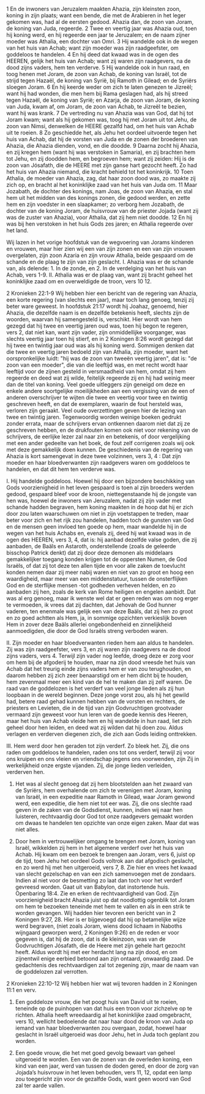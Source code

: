 1 En de inwoners van Jeruzalem maakten Ahazia, zijn kleinsten zoon, koning in zijn plaats; want een bende, die met de Arabieren in het leger gekomen was, had al de eersten gedood. Ahazia dan, de zoon van Joram, de koning van Juda, regeerde. 2 Twee en veertig jaar was Ahazia oud, toen hij koning werd, en hij regeerde een jaar te Jeruzalem; en de naam zijner moeder was Athalia, een dochter van Omri. 3 Hij wandelde ook in de wegen van het huis van Achab; want zijn moeder was zijn raadgeefster, om goddeloos te handelen. 4 En hij deed dat kwaad was in de ogen des HEEREN, gelijk het huis van Achab; want zij waren zijn raadgevers, na de dood zijns vaders, hem ten verderve. 5 Hij wandelde ook in hun raad, en toog henen met Joram, de zoon van Achab, de koning van Israël, tot de strijd tegen Hazaël, de koning van Syrië, bij Ramoth in Gilead; en de Syriërs sloegen Joram. 6 En hij keerde weder om zich te laten genezen te Jizreël; want hij had wonden, die men hem bij Rama geslagen had, als hij streed tegen Hazaël, de koning van Syrië; en Azarja, de zoon van Joram, de koning van Juda, kwam af, om Joram, de zoon van Achab, te Jizreël te bezien, want hij was krank. 7 De vertreding nu van Ahazia was van God, dat hij tot Joram kwam; want als hij gekomen was, toog hij met Joram uit tot Jehu, de zoon van Nimsi, denwelken de HEERE gezalfd had, om het huis van Achab uit te roeien.
8 Zo geschiedde het, als Jehu het oordeel uitvoerde tegen het huis van Achab, dat hij de vorsten van Juda en de zonen der broederen van Ahazia, die Ahazia dienden, vond, en die doodde. 9 Daarna zocht hij Ahazia, en zij kregen hem (want hij was verstoken in Samaria), en zij brachten hem tot Jehu, en zij doodden hem, en begroeven hem; want zij zeiden: Hij is de zoon van Jósafath, die de HEERE met zijn ganse hart gezocht heeft. Zo had het huis van Ahazia niemand, die kracht behield tot het koninkrijk. 10 Toen Athalia, de moeder van Ahazia, zag, dat haar zoon dood was, zo maakte zij zich op, en bracht al het koninklijke zaad van het huis van Juda om. 11 Maar Jozabath, de dochter des konings, nam Joas, de zoon van Ahazia, en stal hem uit het midden van des konings zonen, die gedood werden, en zette hem en zijn voedster in een slaapkamer; zo verborg hem Jozabath, de dochter van de koning Joram, de huisvrouw van de priester Jojada (want zij was de zuster van Ahazia), voor Athalia, dat zij hem niet doodde. 12 En hij was bij hen verstoken in het huis Gods zes jaren; en Athalia regeerde over het land. 

Wij lazen in het vorige hoofdstuk van de wegvoering van Jorams kinderen en vrouwen, maar hier zien wij een van zijn zonen en een van zijn vrouwen overgelaten, zijn zoon Azaria en zijn vrouw Athalia, beide gespaard om de schande en de plaag te zijn van zijn geslacht.
I. Ahazia was er de schande van, als delende: 1. In de zonde, en 2. In de verdelging van het huis van Achab, vers 1-9.
II. Athalia was er de plaag van, want zij bracht geheel het koninklijke zaad om en overweldigde de troon, vers 10 12. 

2 Kronieken 22:1-9 
Wij hebben hier een bericht van de regering van Ahazia, een korte regering (van slechts een jaar), maar toch lang genoeg, tenzij zij beter ware geweest. In hoofdstuk 21:17 wordt hij Joahaz, genoemd, hier Ahazia, die dezelfde naam is en dezelfde betekenis heeft, slechts zijn de woorden, waarvan hij samengesteld is, verschikt. Hier wordt van hem gezegd dat hij twee en veertig jaren oud was, toen hij begon te regeren, vers 2, dat niet kan, want zijn vader, zijn onmiddellijke voorganger, was slechts veertig jaar toen hij stierf, en in 2 Koningen 8:26 wordt gezegd dat hij twee en twintig jaar oud was als hij koning werd. 
Sommigen denken dat die twee en veertig jaren bedoeld zijn van Athalia, zijn moeder, want het oorspronkelijke luidt: "hij was de zoon van tweeën veertig jaren", dat is: "de zoon van een moeder", die van die leeftijd was, en met recht wordt haar leeftijd voor de zijnen gesteld in versmaadheid van hem, omdat zij hem regeerde en deed wat zij wilde, feitelijk regeerde zij en hij had weinig meer dan de titel van koning. Veel goede uitleggers zijn geneigd om deze en enkele andere soortgelijke moeilijkheden aan een vergissing van de een of anderen overschrijver te wijten die twee en veertig voor twee en twintig geschreven heeft, en dat de exemplaren, waarin de fout hersteld was, verloren zijn geraakt. Veel oude overzettingen geven hier de lezing van twee en twintig jaren. Tegenwoordig worden weinige boeken gedrukt zonder errata, maar de schrijvers ervan ontkennen daarom niet dat zij ze geschreven hebben, en de drukfouten komen ook niet voor rekening van de schrijvers, de eerlijke lezer zal naar zin en betekenis, of door vergelijking met een ander gedeelte van het boek, de fout zelf corrigeren zoals wij ook met deze gemakkelijk doen kunnen. De geschiedenis van de regering van Ahazia is kort samengevat in deze twee volzinnen, vers 3, 4 : Dat zijn moeder en haar bloedverwanten zijn raadgevers waren om goddeloos te handelen, en dat dit hem ten verderve was.

I. Hij handelde goddeloos. Hoewel hij door een bijzondere beschikking van Gods voorzienigheid in het leven gespaard is toen al zijn broeders werden gedood, gespaard bleef voor de kroon, niettegenstaande hij de jongste van hen was, hoewel de inwoners van Jeruzalem, nadat zij zijn vader met schande hadden begraven, hem koning maakten in de hoop dat hij er zich door zou laten waarschuwen om niet in zijn voetstappen te treden, maar beter voor zich en het rijk zou handelen, hadden toch de gunsten van God en de mensen geen invloed ten goede op hem, maar wandelde hij in de wegen van het huis Achabs en, evenals zij, deed hij wat kwaad was in de ogen des HEEREN, vers 3, 4, dat is: hij aanbad dezelfde valse goden, die zij aanbaden, de Baäls en Astaroth, onderstellende (zoals de geleerde bisschop Patrick denkt) dat zij door deze demonen als middelaars gemakkelijker toegang konden krijgen tot de oppersten Numen, de God Israëls, of dat zij tot deze ten allen tijde en voor alle zaken de toevlucht konden nemen daar zij meer nabij waren en niet van zo groot en hoog een waardigheid, maar meer van een middenstatuur, tussen de onsterflijken God en de sterflijke mensen -tot godheden verheven helden, en zo aanbaden zij hen, zoals de kerk van Rome heiligen en engelen aanbidt. Dat was al erg genoeg, maar ik wenste wel dat er geen reden was om nog erger te vermoeden, ik vrees dat zij dachten, dat Jehovah de God hunner vaderen, ten enenmale was gelijk een van deze Baäls, dat zij hen zo groot en zo goed achtten als Hem, ja, in sommige opzichten verkieslijk boven Hem in zover deze Baäls allerlei ongebondenheid en zinnelijkheid aanmoedigden, die door de God Israëls streng verboden waren.

II. Zijn moeder en haar bloedverwanten rieden hem aan aldus te handelen. Zij was zijn raadgeefster, vers 3, en zij waren zijn raadgevers na de dood zijns vaders, vers 4. Terwijl zijn vader nog leefde, droeg deze er zorg voor om hem bij de afgoderij te houden, maar na zijn dood vreesde het huis van Achab dat het treurig einde zijns vaders hem er van zou terughouden, en daarom hebben zij zich zeer benaarstigd om er hem dicht bij te houden, hem zevenmaal meer een kind van de hel te maken dan zij zelf waren. De raad van de goddelozen is het verderf van veel jonge lieden als zij hun loopbaan in de wereld beginnen. Deze jonge vorst zou, als hij het gewild had, betere raad gehad kunnen hebben van de vorsten en rechters, de priesters en Levieten, die in de tijd van zijn Godvruchtigen grootvader vermaard zijn geweest voor hun leren van de goede kennis des Heeren, maar het huis van Achab vleide hem en hij wandelde in hun raad, liet zich geheel door hen leiden, en deed wat zij wilden dat hij doen zou. Aldus verlagen en verderven diegenen zich, die zich aan Gods leiding onttrekken.

III. Hem werd door hen geraden tot zijn verderf. Zo bleek het. Zij, die ons raden om goddeloos te handelen, raden ons tot ons verderf, terwijl zij voor ons kruipen en ons vleien en vriendschap jegens ons voorwenden, zijn Zij in werkelijkheid onze ergste vijanden. Zij, die jonge lieden verleiden, verderven hen.

1. Het was al slecht genoeg dat zij hem blootstelden aan het zwaard van de Syriërs, hem overhalende om zich te verenigen met Joram, koning van Israël, in een expeditie naar Ramoth in Gilead, waar Joram gewond werd, een expeditie, die hem niet tot eer was. Zij, die ons slechte raad geven in de zaken van de Godsdienst, kunnen, indien wij naar hen luisteren, rechtvaardig door God tot onze raadgevers gemaakt worden om dwaas te handelen ten opzichte van onze eigen zaken. Maar dat was niet alles.

2. Door hem in vertrouwelijker omgang te brengen met Joram, koning van Israël, wikkelden zij hem in het algemene verderf over het huis van Achab. Hij kwam om een bezoek te brengen aan Joram, vers 6, juist op de tijd, toen Jehu het oordeel Gods voltrok aan dat afgodisch geslacht, en zo werd hij met hen uitgeroeid, vers 7, 8. Zie hier en vrees het kwaad van slecht gezelschap en van een zich samenvoegen met de zondaars. Indien al niet voor de besmetting zo laat dan toch voor het verderf gevreesd worden. Gaat uit van Babylon, dat instortende huis. Openbaring 18:4. Zie en erken de rechtvaardigheid van God. Zijn voorzienigheid bracht Ahazia juist op dat noodlottig ogenblik tot Joram om hem te bezoeken teneinde met hem te vallen en als in een strik te worden gevangen. 
Wij hadden hier tevoren een bericht van in 2 Koningen 9:27, 28. Hier is er bijgevoegd dat hij op betamelijke wijze werd begraven, (niet zoals Joram, wiens dood lichaam in Naboths wijngaard geworpen werd, 2 Koningen 9:26) en de reden er voor gegeven is, dat hij de zoon, dat is de kleinzoon, was van de Godvruchtigen Jósafath, die de Heere met zijn gehele hart gezocht heeft. Aldus wordt hij met eer herdacht lang na zijn dood, en om zijnentwil enige eerbied betoond aan zijn ontaard, onwaardig zaad. De gedachtenis des rechtvaardigen zal tot zegening zijn, maar de naam van de goddelozen zal verrotten. 

2 Kronieken 22:10-12 
Wij hebben hier wat wij tevoren hadden in 2 Koningen 11:1 en verv.

1. Een goddeloze vrouw, die het poogt huis van David uit te roeien, teneinde op de puinhopen van dat huis een troon voor zichzelve op te richten. Athalia heeft wreedaardig al het koninklijke zaad omgebracht, vers 10, wellicht bedoelende dat naar haar dood de kroon van Juda op iemand van haar bloedverwanten zou overgaan, zodat, hoewel haar geslacht in Israël uitgeroeid was door Jehu, het in Juda toch geplant zou worden.

2. Een goede vrouw, die het met goed gevolg bewaart van geheel uitgeroeid te worden. Een van de zonen van de overleden koning, een kind van een jaar, werd van tussen de doden gered, en door de zorg van Jojada’s huisvrouw in het leven behouden, vers 11, 12, opdat een lamp zou toegericht zijn voor de gezalfde Gods, want geen woord van God zal ter aarde vallen. 

 
